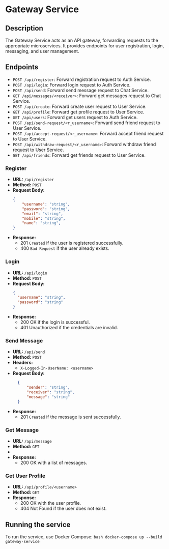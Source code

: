 # Gateway Service

## Description
The Gateway Service acts as an API gateway, forwarding requests to the appropriate microservices. It provides endpoints for user registration, login, messaging, and user management.

## Endpoints
- `POST /api/register`: Forward registration request to Auth Service.
- `POST /api/login`: Forward login request to Auth Service.
- `POST /api/send`: Forward send message request to Chat Service.
- `GET /api/messages/<receiver>`: Forward get messages request to Chat Service.
- `POST /api/create`: Forward create user request to User Service.
- `GET /api/profile`: Forward get profile request to User Service.
- `GET /api/users`: Forward get users request to Auth Service.
- `POST /api/send-request/<r_username>`: Forward send friend request to User Service.
- `POST /api/accept-request/<r_username>`: Forward accept friend request to User Service.
- `POST /api/withdraw-request/<r_username>`: Forward withdraw friend request to User Service.
- `GET /api/friends`: Forward get friends request to User Service.

### Register
- **URL:** `/api/register`
- **Method:** `POST`
- **Request Body:**
  ```json
  {
      "username": "string",
      "password": "string",
      "email": "string",
      "mobile": "string",
      "name": "string",
  }
- **Response:**
    - 201 `Created` if the user is registered successfully.
    - 400 `Bad Request` if the user already exists.

### Login
- **URL:** `/api/login`
- **Method:** `POST`
- **Request Body:**
  ```json
  {
    "username": "string",
    "password": "string"
  }
- **Response:**
    - 200 OK if the login is successful.
    - 401 Unauthorized if the credentials are invalid.

### Send Message
- **URL:** `/api/send`
- **Method:** `POST`
- **Headers:**
  - `X-Logged-In-UserName: <username>`
- **Request Body:**
  ```json
    {
        "sender": "string",
        "receiver": "string",
        "message": "string"
    }
- **Response:**
    - 201 `Created` if the message is sent successfully.

### Get Message
- **URL:** `/api/message`
- **Method:** `GET`
- 
- **Response:**
    - 200 OK with a list of messages.

### Get User Profile
- **URL:** `/api/profile/<username>`
- **Method:** `GET`
- **Response:**
    - 200 OK with the user profile.
    - 404 Not Found if the user does not exist.


## Running the service
To run the service, use Docker Compose:
```bash docker-compose up --build gateway-service```
